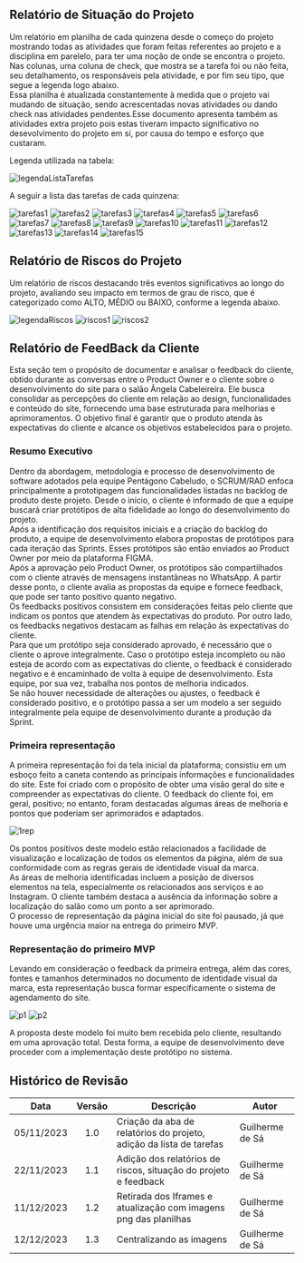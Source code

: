 ## Relatório de Situação do Projeto
Um relatório em planilha de cada quinzena desde o começo do projeto mostrando todas as atividades que foram feitas referentes ao projeto e a disciplina em parelelo, para ter uma noção de onde se encontra o projeto. Nas colunas, uma coluna de check, que mostra se a tarefa foi ou não feita, seu detalhamento, os responsáveis pela atividade, e por fim seu tipo, que segue a legenda logo abaixo. </br>
Essa planilha é atualizada constantemente à medida que o projeto vai mudando de situação, sendo acrescentadas novas atividades ou dando check nas atividades pendentes.Esse documento apresenta também as atividades extra projeto pois estas tiveram impacto significativo no desevolvimento do projeto em si, por causa do tempo e esforço que custaram.</br>

Legenda utilizada na tabela:

![legendaListaTarefas](../img/legendaListaTarefas.png)

A seguir a lista das tarefas de cada quinzena: </br>

![tarefas1](../img/tarefas1.png)
![tarefas2](../img/tarefas2.png)
![tarefas3](../img/tarefas3.png)
![tarefas4](../img/tarefas4.png)
![tarefas5](../img/tarefas5.png)
![tarefas6](../img/tarefas6.png)
![tarefas7](../img/tarefas7.png)
![tarefas8](../img/tarefas8.png)
![tarefas9](../img/tarefas9.png)
![tarefas10](../img/tarefas10.png)
![tarefas11](../img/tarefas11.png)
![tarefas12](../img/tarefas12.png)
![tarefas13](../img/tarefas13.png)
![tarefas14](../img/tarefas14.png)
![tarefas15](../img/tarefas15.png)

## Relatório de Riscos do Projeto
Um relatório de riscos destacando três eventos significativos ao longo do projeto, avaliando seu impacto em termos de grau de risco, que é categorizado como ALTO, MÉDIO ou BAIXO, conforme a legenda abaixo.

![legendaRiscos](../img/legendaRiscos.png)
![riscos1](../img/riscos1.png)
![riscos2](../img/riscos2.png)


## Relatório de FeedBack da Cliente
Esta seção tem o propósito de documentar e analisar o feedback do cliente, obtido
durante as conversas entre o Product Owner e o cliente sobre o desenvolvimento do site para
o salão Ângela Cabeleireira. Ele busca consolidar as percepções do cliente em relação ao
design, funcionalidades e conteúdo do site, fornecendo uma base estruturada para melhorias e
aprimoramentos. O objetivo final é garantir que o produto atenda às expectativas do cliente e
alcance os objetivos estabelecidos para o projeto. </br>

### Resumo Executivo

Dentro da abordagem, metodologia e processo de desenvolvimento de software adotados pela
equipe Pentágono Cabeludo, o SCRUM/RAD enfoca principalmente a prototipagem das
funcionalidades listadas no backlog de produto deste projeto. Desde o início, o cliente é
informado de que a equipe buscará criar protótipos de alta fidelidade ao longo do
desenvolvimento do projeto.</br>
Após a identificação dos requisitos iniciais e a criação do backlog do produto, a equipe de
desenvolvimento elabora propostas de protótipos para cada iteração das Sprints. Esses
protótipos são então enviados ao Product Owner por meio da plataforma FIGMA.</br>
Após a aprovação pelo Product Owner, os protótipos são compartilhados com o cliente
através de mensagens instantâneas no WhatsApp. A partir desse ponto, o cliente avalia as
propostas da equipe e fornece feedback, que pode ser tanto positivo quanto negativo.</br>
Os feedbacks positivos consistem em considerações feitas pelo cliente que indicam os pontos
que atendem às expectativas do produto. Por outro lado, os feedbacks negativos destacam as
falhas em relação às expectativas do cliente.</br>
Para que um protótipo seja considerado aprovado, é necessário que o cliente o aprove
integralmente. Caso o protótipo esteja incompleto ou não esteja de acordo com as
expectativas do cliente, o feedback é considerado negativo e é encaminhado de volta à equipe
de desenvolvimento. Esta equipe, por sua vez, trabalha nos pontos de melhoria indicados.</br>
Se não houver necessidade de alterações ou ajustes, o feedback é considerado positivo, e o
protótipo passa a ser um modelo a ser seguido integralmente pela equipe de desenvolvimento
durante a produção da Sprint.</br>

### Primeira representação

A primeira representação foi da tela inicial da plataforma; consistiu em um esboço feito a
caneta contendo as principais informações e funcionalidades do site. Este foi criado com o
propósito de obter uma visão geral do site e compreender as expectativas do cliente. O
feedback do cliente foi, em geral, positivo; no entanto, foram destacadas algumas áreas de
melhoria e pontos que poderiam ser aprimorados e adaptados.</br>

![1rep](../img/primeiraRep.png)



Os pontos positivos deste modelo estão relacionados a facilidade de visualização e
localização de todos os elementos da página, além de sua conformidade com as regras gerais
de identidade visual da marca.</br>
As áreas de melhoria identificadas incluem a posição de diversos elementos na tela,
especialmente os relacionados aos serviços e ao Instagram. O cliente também destaca a
ausência da informação sobre a localização do salão como um ponto a ser aprimorado.</br>
O processo de representação da página inicial do site foi pausado, já que houve uma urgência
maior na entrega do primeiro MVP.</br>

### Representação do primeiro MVP

Levando em consideração o feedback da primeira entrega, além das cores, fontes e tamanhos
determinados no documento de identidade visual da marca, esta representação busca formar
especificamente o sistema de agendamento do site.</br>

![p1](../img/p1.png)
![p2](../img/p2.png)


A proposta deste modelo foi muito bem recebida pelo cliente, resultando em uma aprovação
total. Desta forma, a equipe de desenvolvimento deve proceder com a implementação deste
protótipo no sistema.


## Histórico de Revisão

| Data       | Versão |                                                      Descrição                                                            |    Autor     |
| :--------: | :----: | ----------------------------------------------------------------------------------------------------------------------------- | ------------ |
| 05/11/2023 | 1.0    | Criação da aba de relatórios do projeto, adição da lista de tarefas | Guilherme de Sá        |
| 22/11/2023 | 1.1    | Adição dos relatórios de riscos, situação do projeto e feedback  | Guilherme de Sá        |
| 11/12/2023 | 1.2   | Retirada dos Iframes e atualização com imagens png das planilhas  | Guilherme de Sá        |
| 12/12/2023 | 1.3   | Centralizando as imagens  | Guilherme de Sá        |